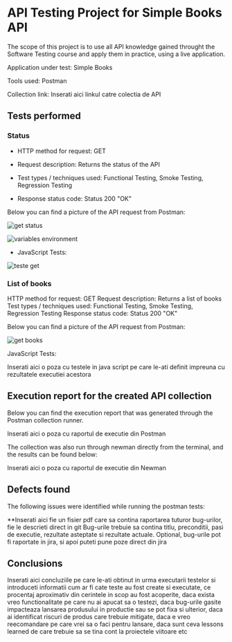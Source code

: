 # API Testing Project for Simple Books API

The scope of this project is to use all API knowledge gained throught the Software Testing course and apply them in practice, using a live application.

Application under test: Simple Books

Tools used: Postman

Collection link: Inserati aici linkul catre colectia de API

## Tests performed

### Status

- HTTP method for request: GET

- Request description: Returns the status of the API

- Test types / techniques used: Functional Testing, Smoke Testing, Regression Testing

- Response status code: Status 200 "OK"

Below you can find a picture of the API request from Postman:

 ![get status](https://github.com/bnicolae1986/Manual_Testing_API/assets/156198321/9df01ec7-6fea-446e-81bc-54b4b1904559)

 ![variables environment](https://github.com/bnicolae1986/Manual_Testing_API/assets/156198321/7d2ef788-8bc2-4cd4-97a1-6a3069bbf62c)

- JavaScript Tests:

![teste get](https://github.com/bnicolae1986/Manual_Testing_API/assets/156198321/ab56bd14-1d35-450e-9f9a-b65b5db72446)

 
### List of books

HTTP method for request: GET
Request description: Returns a list of books
Test types / techniques used: Functional Testing, Smoke Testing, Regression Testing
Response status code: Status 200 "OK"

Below you can find a picture of the API request from Postman:

![get books](https://github.com/bnicolae1986/Manual_Testing_API/assets/156198321/d422996c-c784-46d6-9c1d-a0deb35e0075)


JavaScript Tests:

Inserati aici o poza cu testele in java script pe care le-ati definit impreuna cu rezultatele executiei acestora

   

 

## Execution report for the created API collection

Below you can find the execution report that was generated through the Postman collection runner.

Inserati aici o poza cu raportul de executie din Postman

The collection was also run through newman directly from the terminal, and the results can be found below:

Inserati aici o poza cu raportul de executie din Newman

## Defects found

The following issues were identified while running the postman tests:

**Inserati aici fie un fisier pdf care sa contina raportarea tuturor bug-urilor, fie le descrieti direct in git Bug-urile trebuie sa contina titlu, preconditii, pasi de executie, rezultate asteptate si rezultate actuale. Optional, bug-urile pot fi raportate in jira, si apoi puteti pune poze direct din jira

## Conclusions

Inserati aici concluziile pe care le-ati obtinut in urma executarii testelor si introduceti informatii cum ar fi cate teste au fost create si executate, ce procentaj aproximativ din cerintele in scop au fost acoperite, daca exista vreo functionalitate pe care nu ai apucat sa o testezi, daca bug-urile gasite impacteaza lansarea produsului in productie sau se pot fixa si ulterior, daca ai identificat riscuri de produs care trebuie mitigate, daca e vreo reecomandare pe care vrei sa o faci pentru lansare, daca sunt ceva lessons learned de care trebuie sa se tina cont la proiectele viitoare etc
